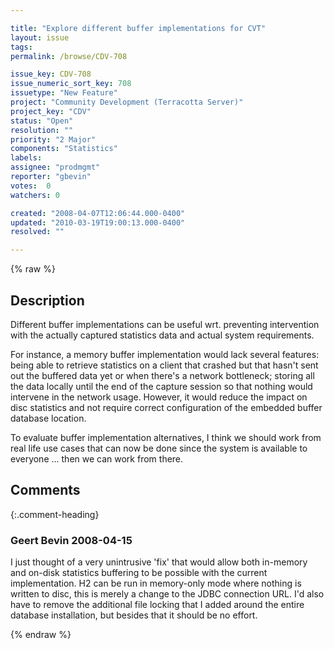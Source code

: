 ```yaml
---

title: "Explore different buffer implementations for CVT"
layout: issue
tags: 
permalink: /browse/CDV-708

issue_key: CDV-708
issue_numeric_sort_key: 708
issuetype: "New Feature"
project: "Community Development (Terracotta Server)"
project_key: "CDV"
status: "Open"
resolution: ""
priority: "2 Major"
components: "Statistics"
labels: 
assignee: "prodmgmt"
reporter: "gbevin"
votes:  0
watchers: 0

created: "2008-04-07T12:06:44.000-0400"
updated: "2010-03-19T19:00:13.000-0400"
resolved: ""

---
```




{% raw %}



## Description

<div markdown="1" class="description">

Different buffer implementations can be useful wrt. preventing intervention with the actually captured statistics data and actual system requirements.

For instance, a memory buffer implementation would lack several features: being able to retrieve statistics on a client that crashed but that hasn't sent out the buffered data yet or when there's a network bottleneck; storing all the data locally until the end of the capture session so that nothing would intervene in the network usage. However, it would reduce the impact on disc statistics and not require correct configuration of the embedded buffer database location.

To evaluate buffer implementation alternatives, I think we should work from real life use cases that can now be done since the system is available to everyone ... then we can work from there.

</div>

## Comments


{:.comment-heading}
### **Geert Bevin** <span class="date">2008-04-15</span>

<div markdown="1" class="comment">

I just thought of a very unintrusive 'fix' that would allow both
in-memory and on-disk statistics buffering to be possible with the
current implementation. H2 can be run in memory-only mode where
nothing is written to disc, this is merely a change to the JDBC
connection URL. I'd also have to remove the additional file locking
that I added around the entire database installation, but besides that
it should be no effort.

</div>



{% endraw %}
